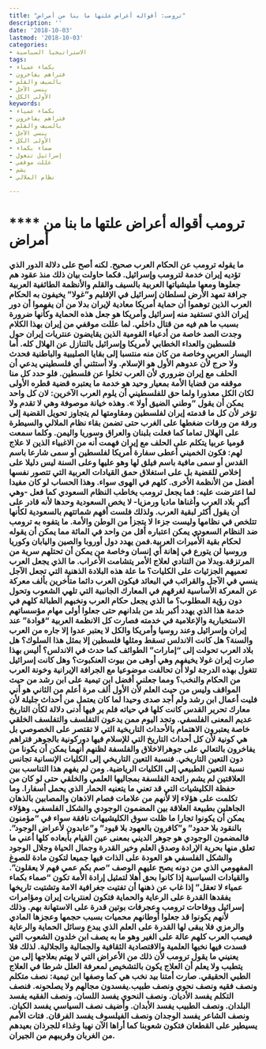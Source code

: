 ```yaml
---
title: "ترومب: أقواله أعراض علتها ما بنا من أمراض"
description: ''
date: '2018-10-03'
lastmod: '2018-10-03'
categories:
- الاستراتيجيا السياسية
tags:
- بكماء عمياء
- فتراهم يفاخرون
- بالسيف والقلم
- ينسي الآجل
- الأولى الكل
keywords:
- بكماء عمياء
- فتراهم يفاخرون
- بالسيف والقلم
- ينسي الآجل
- الأولى الكل
- صماء بكماء
- إسرائيل تتغول
- عللت موقفي
- يشم
- نظام الملالي

---
```

# **** **ترومب أقواله أعراض علتها ما بنا من أمراض**

### ما يقوله ترومب عن الحكام العرب صحيح. لكنه أصح على دلالة الدور الذي تؤديه إيران خدمة لترومب وإسرائيل. فكما حاولت بيان ذلك منذ عقود هم جعلوها ومعها مليشياتها العربية بالسيف والقلم والأنظمة الطائفية العربية جرافة تمهد الأرض لسلطان إسرائيل في الإقليم و”غولا” يخيفون به الحكام العرب الذين توهموا أن حماية أمريكا معادية لإيران بدلا من أن يفهموا أن دور إيران الذي تستفيد منه إسرائيل وأمريكا هو جعل هذه الحماية وكأنها ضرورة بسبب ما هم فيه من قتال داخلي. لما عللت موقفي من إيران بهذا الكلام وجدت الصد خاصة من أدعياء القومية الذين يقايضون عنتريات إيران حول فلسطين والعداء الخطابي لأمريكا وإسرائيل بالتنازل عن الهلال كله. أما اليسار العربي وخاصة من كان منه منتسبا إلى بقايا الصليبية والباطنية فحدث ولا حرج لأن عدوهم الأول هو الإسلام. ولا أستثني أي فلسطيني يدعي أن الحلف مع إيران ضروري لأن العرب تخلوا عن فلسطين. فلو حدد كل منا موقفه من قضايا الأمة بمعيار وحيد هو خدمة ما يعتبره قضية قطره الأولى لكان الكل معذورا ولما حق للفلسطيني أن يلوم العرب الآخرين: لان كل واحد يمكن أن يقول “وطني الضيق أولا ». وهذه خيانة موصوفة وهي لا تقدم ولا تؤخر لأن كل ما قدمته إيران لفلسطين ومقاومتها لم يتجاوز تحويل القضية إلى ورقة من ورقات ضغطها على الغرب حتى تضمن بقاء نظام الملالي والسيطرة على الهلال تماما كما فعلت بلبنان والعراق وسوريا واليمن. وكلما سمعت قوميا عربيا يتكلم على الحلف مع إيران فهمت أنه من الاغبياء الذين لا علاج لهم: فكون الخميني أعطى سفارة أمريكا لفلسطين أو سمى شارعا باسم القدس أو سمى مافية باسم فيلق لها وهو عليها وعلى السنة ليس دليلا على إخلاص للقضية بل على استغلاق حمق القيادات العربية التي تتصور نفسها أفضل من الأنظمة الأخرى. كلهم في الهوى سواء. وهذا الحساب لو كان مفيدا لما اعترضت عليه: فما يجعل ترومب يخاطب النظام السعودي كما فعل -وهي أكبر بلاد العرب وأغناها ماديا ورمزيا- لا يخص السعودية وحدها لأنه قادر على أن يقول أكثر لبقية العرب. ولذلك فلست أفهم شماتتهم بالسعودية لكأنها تتلخص في نظامها وليست جزءا لا يتجزأ من الوطن والأمة. ما يتفوه به ترومب ضد النظام السعودي يمكن اعتباره أقل من واحد في المائة مما يمكن أن يقوله لحكام بقية الأُميرات العربية.فمن يهدد دول أوروبا والصين واليابان وكوريا وروسيا لن يتورع في إهانة أي إنسان وخاصة من يمكن أن تحتلهم سرية من المرتزقة.وبدلا من التنادي لعلاج الأمر يتشامت الأعراب. ما الذي يجعل العرب تعميهم الجزئيات على الكليات؟ ما علة هذه البلادة الذهنية التي تجعل الآجل ينسي في الآجل والقرائب في البعائد فيكون العرب دائما متأخرين بألف معركة عن المعركة الأساسية لغرقهم في المعارك الجانبية التي تلهي الشعوب وتحول دون رؤية المطلوب؟ ما الذي يجعل حكام العرب ونخبهم الطبالة كلهم في خدمة هذا الذي يهدد أكبر بلد من بلدانهم حتى جعلوا أولى مهام مؤسساتهم الاستخبارية والإعلامية في خدمته فصارت كل الانظمة العربية “قوادة” عند إيران وإسرائيل وعند روسيا وأمريكا والكل لا يعتبر عدوا إلا جاره من العرب والسنة؟ هل كانت الاندلس تسقط ومثلها فلسطين إلا بمثل هذا السلوك؟ هل بلاد العرب تحولت إلى “إمارات” الطوائف كما حدث في الاندلس؟ أليس بهذا صارت إيران غولا يخيفهم وهي أوهى من بيوت العنكبوت؟ وهل كانت إسرائيل تتغول بهذه الدرجة لولا أن تحالفت موضوعيا مع الجرافة الإيرانية وخونة العرب من الحكام والنخب؟ ومما جعلني أفضل ابن تيمية على ابن رشد من حيث المواقف وليس من حيث العلم لأن الأول ألف مرة أعلم من الثاني هو أني فليت أعمال ابن رشد ولم أجد صدى وحيدا لما كان يعتمل من أحداث جليلة لأن معارك تحرير القدس كانت كلها في حياته فلم ير فيها أدنى دلالة لكأن التاريخ عديم المعنى الفلسفي. وتجد اليوم ممن يدعون التفلسف والتفلسف الخلقي خاصة يعتبرون الاهتمام بالأحداث التاريخية التي لا تقتصر على الخصوصي بل هي كونية لأن كل أحداث التاريخ التي للإسلام فيها دوركونية بالجوهر فتراهم يفاخرون بالتعالي على جوهرالاخلاق والفلسفة لظنهم أنهما يمكن أن يكونا من دون التعين التاريخي. فنسبة التعين التاريخي إلى الكليات الإنسانية تجانس نسبة التعين الطبيعي إلى الكليات الرياضية. ومن لم يفهم هذا التناسب بين العلاقتين لم يشم رائحة الفلسفة بمجاليها العلمي والخلقي حتى لو كان من حفظة الكليشيات التي قد تعني ما يتعنيه الحمار الذي يحمل أسفارا. وما تكلمت على هؤلاء إلا لأنهم من علامات فصام الاذهان والمصابين بالذهان الجاهلين بطبيعة العلاقة بين المضمون الوجودي والشكل الفلسفي. وهؤلاء يمكن أن يكونوا تجارا ما ظلت سوق الكليشيهات نافقة سواء في “مؤمنون بالنقود بلا حدود” و”كافرون بالعهود بلا قيود” و”عابدون لأعراض الوجود”. فالمضمون الوجودي هو جوهر الديني بمعنى عين القيام بأبعاده كلها أعني ما تعلق منها بحرية الإرادة وصدق العلم وخير القدرة وجمال الحياة وجلال الوجود والشكل الفلسفي هو العودة على الذات فيها جميعا لتكون مادة للصوغ المفهومي الذي من دونه يصح عليهم الوصف “صم بكم عمي فهم لا يعقلون”. والقيادات السياسية إذا كانوا بحق أهلا لتمثيل إرادة الأمة تكون “صماء بكماء عمياء لا تعقل” إذا غاب عن ذهنها أن تفتيت جغرافية الامة وتشتيت تاريخها يفقدها القدرة على الرعاية والحماية فتكون لعنتريات إيران ومؤامرات إسرائيل ووقاحات ترومب وعجرفات بوتين قدرة على الاستهانة بهم. وذلك لأنهم يكونوا قد جعلوا أوطانهم محميات بسبب حجمها وعجزها المادي والرمزي فلا يبقى لها القدرة على العلم الذي يبدع وسائل الحماية والرعاية فيصب العرب كلهم عالة على الغير وهو ما به يصف ابن خلدون الشعوب التي فسدت فيها نخبها العلمية والاقتصادية الثقافية والجمالية والجلالية. لذلك فلا يعنيني ما يقول ترومب لأن ذلك من الأعراض التي لا يهتم بعلاجها إلى من يتطبب ولا يعلم أن العلاج يكون بالتشخيص لمعرفة العلل شرطا في العلاج الطبي الحقيقي. صارت أمتنا بيد نخب هي كما وصفها ابن تيمية: نصف متكلم ونصف فقيه ونصف نحوي ونصف طبيب.يفسدون مجالهم ولا يصلحونه. فنصف التكلم يفسد الأديان. ونصف النحوي يفسد اللسان. ونصف الفقيه يفسد البلدان. ونصف الطبيب يفسد الأبدان. وأضيف نصف السياسي يفسد الكيان. ونصف الشاعر يفسد الوجدان ونصف الفيلسوف يفسد الفرقان. فتات الأمم يسيطير على القطعان فتكون شعوبنا كما أراها الآن نهبا وغذاء للجرذان بعيدهم من الغربان وقريبهم من الجيران.

###